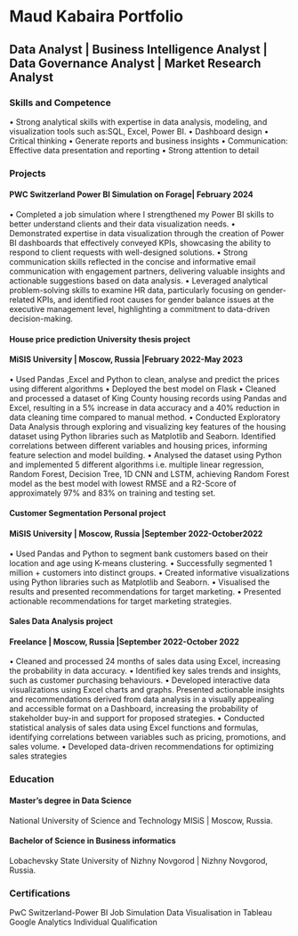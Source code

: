# Maud Kabaira Portfolio

## Data Analyst | Business Intelligence Analyst | Data Governance Analyst | Market Research Analyst

### Skills and Competence
• Strong analytical skills with expertise in data analysis, modeling, and visualization tools such 
  as:SQL, Excel, Power BI.
•	Dashboard design
•	Critical thinking
•	Generate reports and business insights
•	Communication: Effective data presentation and reporting
•	Strong attention to detail

### Projects


#### PWC Switzerland Power BI Simulation on Forage| February 2024

•	Completed a job simulation where I strengthened my Power BI skills to better understand clients and their data visualization needs.
•	Demonstrated expertise in data visualization through the creation of Power BI dashboards that effectively conveyed KPIs, showcasing the ability to respond to client requests with well-designed solutions.
•	Strong communication skills reflected in the concise and informative email communication with engagement partners, delivering valuable insights and actionable suggestions based on data analysis.
•	Leveraged analytical problem-solving skills to examine HR data, particularly focusing on gender-related KPIs, and identified root causes for gender balance issues at the executive management level, highlighting a commitment to data-driven decision-making.


#### House price prediction University thesis project
#### MiSIS University | Moscow, Russia |February 2022-May 2023

•	Used Pandas ,Excel and Python to clean, analyse and predict the prices using different algorithms
•	Deployed the best model on Flask
•	Cleaned and processed a dataset of King County housing records using Pandas and Excel, resulting in a 5% increase in data accuracy and a 40% reduction in data cleaning time compared to manual method.
•	Conducted Exploratory Data Analysis through exploring and visualizing key features of the housing dataset using Python libraries such as Matplotlib and Seaborn. Identified correlations between different variables and housing prices, informing feature selection and model building.
•	Analysed the dataset using Python and implemented 5 different algorithms i.e. multiple linear regression, Random Forest, Decision Tree, 1D CNN and LSTM, achieving Random Forest model as the best model with lowest RMSE and a R2-Score of approximately 97% and 83% on training and testing set.


#### Customer Segmentation Personal project
#### MiSIS University | Moscow, Russia |September 2022-October2022

•	Used Pandas and Python to segment bank customers based on their location and age using K-means clustering.
•	Successfully segmented 1 million + customers into distinct groups.
•	Created informative visualizations using Python libraries such as Matplotlib and Seaborn.
•	Visualised the results and presented recommendations for target marketing.
•	Presented actionable recommendations for target marketing strategies.


#### Sales Data Analysis project
#### Freelance | Moscow, Russia |September 2022-October 2022

•	Cleaned and processed 24 months of sales data using Excel, increasing the probability in data accuracy.
•	Identified key sales trends and insights, such as customer purchasing behaviours.
•	Developed interactive data visualizations using Excel charts and graphs. Presented actionable insights and recommendations derived from data analysis in a visually appealing and accessible format on a Dashboard, increasing the probability of stakeholder buy-in and support for proposed strategies.
•	Conducted statistical analysis of sales data using Excel functions and formulas, identifying correlations between variables such as pricing, promotions, and sales volume.
•	Developed data-driven recommendations for optimizing sales strategies


### Education
#### Master’s degree in Data Science 
National University of Science and Technology MISiS | Moscow, Russia.

#### Bachelor of Science in Business informatics 
Lobachevsky State University of Nizhny Novgorod | Nizhny Novgorod, Russia.

### Certifications
PwC Switzerland-Power BI Job Simulation 
Data Visualisation in Tableau
Google Analytics Individual Qualification

